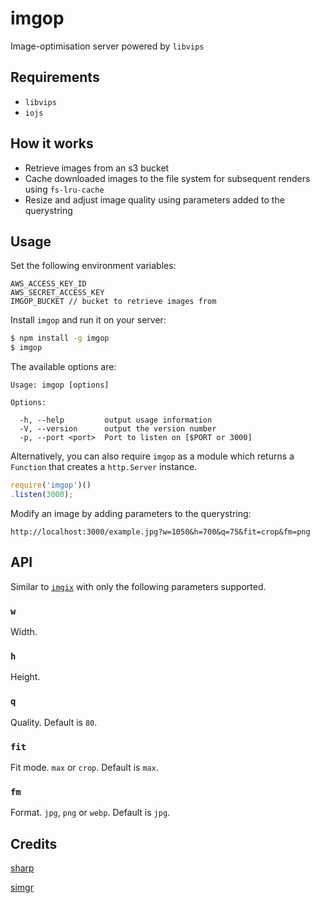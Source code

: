 # imgop

Image-optimisation server powered by `libvips`

## Requirements

- `libvips`
- `iojs`

## How it works

- Retrieve images from an s3 bucket
- Cache downloaded images to the file system for subsequent renders using `fs-lru-cache`
- Resize and adjust image quality using parameters added to the querystring

## Usage

  Set the following environment variables:

  ```
  AWS_ACCESS_KEY_ID
  AWS_SECRET_ACCESS_KEY
  IMGOP_BUCKET // bucket to retrieve images from
  ```

  Install `imgop` and run it on your server:

  ```bash
  $ npm install -g imgop
  $ imgop
  ```

  The available options are:

  ```
  Usage: imgop [options]

  Options:

    -h, --help         output usage information
    -V, --version      output the version number
    -p, --port <port>  Port to listen on [$PORT or 3000]
  ```

  Alternatively, you can also require `imgop` as a module which returns a `Function` that creates a `http.Server` instance.

  ```js
  require('imgop')()
  .listen(3000);
  ```

  Modify an image by adding parameters to the querystring:

  ```
  http://localhost:3000/example.jpg?w=1050&h=700&q=75&fit=crop&fm=png
  ```

## API

Similar to [`imgix`](http://www.imgix.com/docs/reference) with only the following parameters supported.

### `w`

Width.

### `h`

Height.

### `q`

Quality. Default is `80`.

### `fit`

Fit mode. `max` or `crop`. Default is `max`.

### `fm`

Format. `jpg`, `png` or `webp`. Default is `jpg`.

## Credits

[sharp](https://github.com/lovell/sharp)

[simgr](https://github.com/mgmtio/simgr)
